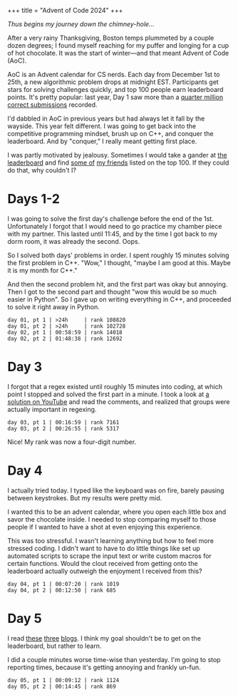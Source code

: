 +++
title = "Advent of Code 2024"
+++

*Thus begins my journey down the chimney-hole...*

After a very rainy Thanksgiving, Boston temps plummeted by a couple dozen degrees; I found myself reaching for my puffer and longing for a cup of hot chocolate. It was the start of winter—and that meant Advent of Code (AoC). 

AoC is an Advent calendar for CS nerds. Each day from December 1st to 25th, a new algorithmic problem drops at midnight EST. Participants get stars for solving challenges quickly, and top 100 people earn leaderboard points. It's pretty popular: last year, Day 1 saw more than a [quarter million correct submissions](https://adventofcode.com/2023/stats) recorded.

I'd dabbled in AoC in previous years but had always let it fall by the wayside. This year felt different. I was going to get back into the competitive programming mindset, brush up on C++, and conquer the leaderboard. And by "conquer," I really meant getting first place.

I was partly motivated by jealousy. Sometimes I would take a gander at [the leaderboard](https://adventofcode.com/2024/leaderboard) and find [some of](https://github.com/oliver-ni) [my friends](https://github.com/5space) listed on the top 100. If they could do that, why couldn't I?

# Days 1-2
I was going to solve the first day's challenge before the end of the 1st. Unfortunately I forgot that I would need to go practice my chamber piece with my partner. This lasted until 11:45, and by the time I got back to my dorm room, it was already the second. Oops.

So I solved both days' problems in order. I spent roughly 15 minutes solving the first problem in C++. "Wow," I thought, "maybe I am good at this. Maybe it is my month for C++."

And then the second problem hit, and the first part was okay but annoying. Then I got to the second part and thought "wow this would be so much easier in Python". So I gave up on writing everything in C++, and proceeded to solve it right away in Python.

```
day 01, pt 1 | >24h     | rank 108820
day 01, pt 2 | >24h     | rank 102728
day 02, pt 1 | 00:58:59 | rank 14018
day 02, pt 2 | 01:48:38 | rank 12692
```

# Day 3

I forgot that a regex existed until roughly 15 minutes into coding, at which point I stopped and solved the first part in a minute.
I took a look at [a solution on YouTube](https://www.youtube.com/watch?v=uBup4-4uPBI) and read the comments, and realized that groups were actually important in regexing.

```
day 03, pt 1 | 00:16:59 | rank 7161
day 03, pt 2 | 00:26:55 | rank 5317
```

Nice! My rank was now a four-digit number.

# Day 4

I actually tried today. I typed like the keyboard was on fire, barely pausing between keystrokes. But my results were pretty mid.

I wanted this to be an advent calendar, where you open each little box and savor the chocolate inside. I needed to stop comparing myself to those people if I wanted to have a shot at even enjoying this experience.

This was too stressful. I wasn't learning anything but how to feel more stressed coding. I didn't want to have to do little things like set up automated scripts to scrape the input text or write custom macros for certain functions.
Would the clout received from getting onto the leaderboard actually outweigh the enjoyment I received from this?

```
day 04, pt 1 | 00:07:20 | rank 1019
day 04, pt 2 | 00:12:50 | rank 685
```

# Day 5

I read [these](https://blog.vero.site/post/advent-leaderboard) [three](https://kevinyap.ca/2019/12/going-fast-in-advent-of-code/) [blogs](https://gist.github.com/mcpower/87427528b9ba5cac6f0c679370789661). I think my goal shouldn't be to get on the leaderboard, but rather to learn.

I did a couple minutes worse time-wise than yesterday. I'm going to stop reporting times, because it's getting annoying and frankly un-fun.

```
day 05, pt 1 | 00:09:12 | rank 1124
day 05, pt 2 | 00:14:45 | rank 869
```
